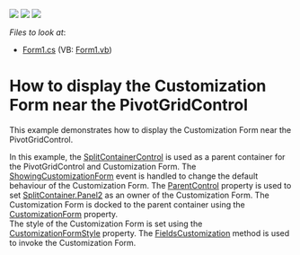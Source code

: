 <!-- default badges list -->
![](https://img.shields.io/endpoint?url=https://codecentral.devexpress.com/api/v1/VersionRange/128581900/12.2.7%2B)
[![](https://img.shields.io/badge/Open_in_DevExpress_Support_Center-FF7200?style=flat-square&logo=DevExpress&logoColor=white)](https://supportcenter.devexpress.com/ticket/details/E4572)
[![](https://img.shields.io/badge/📖_How_to_use_DevExpress_Examples-e9f6fc?style=flat-square)](https://docs.devexpress.com/GeneralInformation/403183)
<!-- default badges end -->
<!-- default file list -->
*Files to look at*:

* [Form1.cs](./CS/StandaloneCustForm/Form1.cs) (VB: [Form1.vb](./VB/StandaloneCustForm/Form1.vb))
<!-- default file list end -->
# How to display the Customization Form near the PivotGridControl


<p>This example demonstrates how to display the Customization Form near the PivotGridControl.</p><p>In this example, the <a href="http://documentation.devexpress.com/#WindowsForms/DevExpressXtraEditorsSplitContainerControlMembersTopicAll"><u>SplitContainerControl</u></a> is used as a parent container for the PivotGridControl and Customization Form. The <a href="http://documentation.devexpress.com/#WindowsForms/DevExpressXtraPivotGridPivotGridControl_ShowingCustomizationFormtopic"><u>ShowingCustomizationForm</u></a> event is handled to change the default behaviour of the Customization Form. The <a href="http://documentation.devexpress.com/#WindowsForms/DevExpressXtraPivotGridCustomizationFormShowingEventArgs_ParentControltopic"><u>ParentControl</u></a> property is used to set <a href="ms-help://MS.VSCC.v90/MS.MSDNQTR.v90.en/fxref_system.windows.forms/html/c811df29-0a1f-2637-ca2f-c3a69af08a03.htm"><u>SplitContainer.Panel2</u></a> as an owner of the Customization Form. The Customization Form is docked to the parent container using the <a href="http://documentation.devexpress.com/#WindowsForms/DevExpressXtraBarsCreateCustomizationFormEventArgs_CustomizationFormtopic"><u>CustomizationForm</u></a> property.<br />
The style of the Customization Form is set using the <a href="http://documentation.devexpress.com/#CoreLibraries/DevExpressXtraPivotGridPivotGridOptionsCustomization_CustomizationFormStyletopic"><u>CustomizationFormStyle</u></a> property. The <a href="http://documentation.devexpress.com/#WindowsForms/DevExpressXtraPivotGridPivotGridControl_FieldsCustomizationtopic"><u>FieldsCustomization</u></a> method is used to invoke the Customization Form. </p>

<br/>


